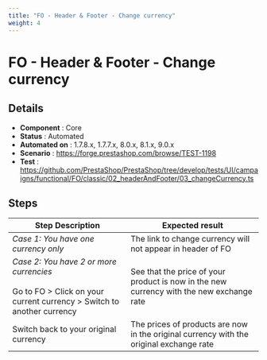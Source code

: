 ```yaml
---
title: "FO - Header & Footer - Change currency"
weight: 4
---
```


# FO - Header & Footer - Change currency
## Details
* **Component** : Core
* **Status** : Automated
* **Automated on** : 1.7.8.x, 1.7.7.x, 8.0.x, 8.1.x, 9.0.x
* **Scenario** : https://forge.prestashop.com/browse/TEST-1198
* **Test** : https://github.com/PrestaShop/PrestaShop/tree/develop/tests/UI/campaigns/functional/FO/classic/02_headerAndFooter/03_changeCurrency.ts

## Steps
| Step Description | Expected result |
| ----- | ----- |
| *Case 1: You have one currency only* | The link to change currency will not appear in header of FO |
| *Case 2: You have 2 or more currencies*<br><br>Go to FO > Click on your current currency > Switch to another currency | See that the price of your product is now in the new currency with the new exchange rate |
| Switch back to your original currency | The prices of products are now in the original currency with the original exchange rate |